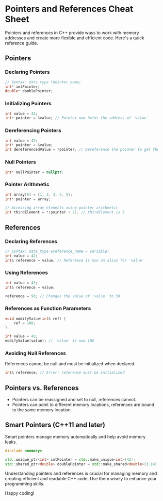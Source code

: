 # Pointers and References Cheat Sheet

Pointers and references in C++ provide ways to work with memory addresses and create more flexible and efficient code. Here's a quick reference guide.

## Pointers

### Declaring Pointers

```cpp
// Syntax: data_type *pointer_name;
int* intPointer;
double* doublePointer;
```

### Initializing Pointers

```cpp
int value = 42;
int* pointer = &value; // Pointer now holds the address of 'value'
```

### Dereferencing Pointers

```cpp
int value = 42;
int* pointer = &value;
int dereferencedValue = *pointer; // Dereference the pointer to get the value (dereferencedValue is 42)
```

### Null Pointers

```cpp
int* nullPointer = nullptr;
```

### Pointer Arithmetic

```cpp
int array[5] = {1, 2, 3, 4, 5};
int* pointer = array;

// Accessing array elements using pointer arithmetic
int thirdElement = *(pointer + 2); // thirdElement is 3
```

## References

### Declaring References

```cpp
// Syntax: data_type &reference_name = variable;
int value = 42;
int& reference = value; // Reference is now an alias for 'value'
```

### Using References

```cpp
int value = 42;
int& reference = value;

reference = 50; // Changes the value of 'value' to 50
```

### References as Function Parameters

```cpp
void modifyValue(int& ref) {
    ref = 100;
}

int value = 42;
modifyValue(value); // 'value' is now 100
```

### Avoiding Null References

References cannot be null and must be initialized when declared.

```cpp
int& reference; // Error: reference must be initialized
```

## Pointers vs. References

- Pointers can be reassigned and set to null, references cannot.
- Pointers can point to different memory locations, references are bound to the same memory location.

## Smart Pointers (C++11 and later)

Smart pointers manage memory automatically and help avoid memory leaks.

```cpp
#include <memory>

std::unique_ptr<int> intPointer = std::make_unique<int>(42);
std::shared_ptr<double> doublePointer = std::make_shared<double>(3.14);
```

Understanding pointers and references is crucial for managing memory and creating efficient and readable C++ code. Use them wisely to enhance your programming skills.

Happy coding!


